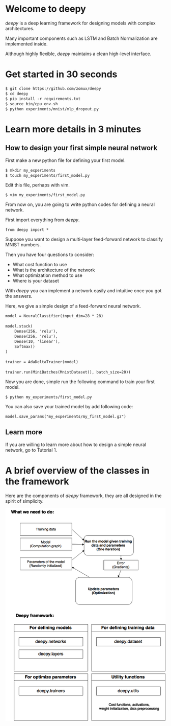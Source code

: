 # Welcome to deepy

*deepy* is a deep learning framework for designing models with complex architectures.

Many important components such as LSTM and Batch Normalization are implemented inside.

Although highly flexible, *deepy* maintains a clean high-level interface.

# Get started in 30 seconds

```
$ git clone https://github.com/zomux/deepy
$ cd deepy
$ pip install -r requirements.txt
$ source bin/cpu_env.sh
$ python experiments/mnist/mlp_dropout.py
```

# Learn more details in 3 minutes

## How to design your first simple neural network

First make a new python file for defining your first model.

```
$ mkdir my_experiments
$ touch my_experiments/first_model.py
```

Edit this file, perhaps with vim.
```
$ vim my_experiments/first_model.py
```

From now on, you are going to write python codes for defining a neural network.

First import everything from *deepy*.

```
from deepy import *
```

Suppose you want to design a multi-layer feed-forward network to classify MNIST numbers.

Then you have four questions to consider:

- What cost function to use
- What is the architecture of the network
- What optimization method to use
- Where is your dataset

With *deepy* you can implement a network easily and intuitive once you got the answers.

Here, we give a simple design of a feed-forward neural network.

```
model = NeuralClassifier(input_dim=28 * 28)

model.stack(
    Dense(256, 'relu'),
    Dense(256, 'relu'),
    Dense(10, 'linear'),
    Softmax()
)

trainer = AdaDeltaTrainer(model)

trainer.run(MiniBatches(MnistDataset(), batch_size=20))
```

Now you are done, simple run the following command to train your first model.

```
$ python my_experiments/first_model.py
```

You can also save your trained model by add following code:

```
model.save_params("my_experiments/my_first_model.gz")
```

## Learn more

If you are willing to learn more about how to design a simple neural network, go to Tutorial 1.

# A brief overview of the classes in the framework

Here are the components of *deepy* framework, they are all designed in the spirit of simplicity.

![Overview of deepy](static/deepy.png)

